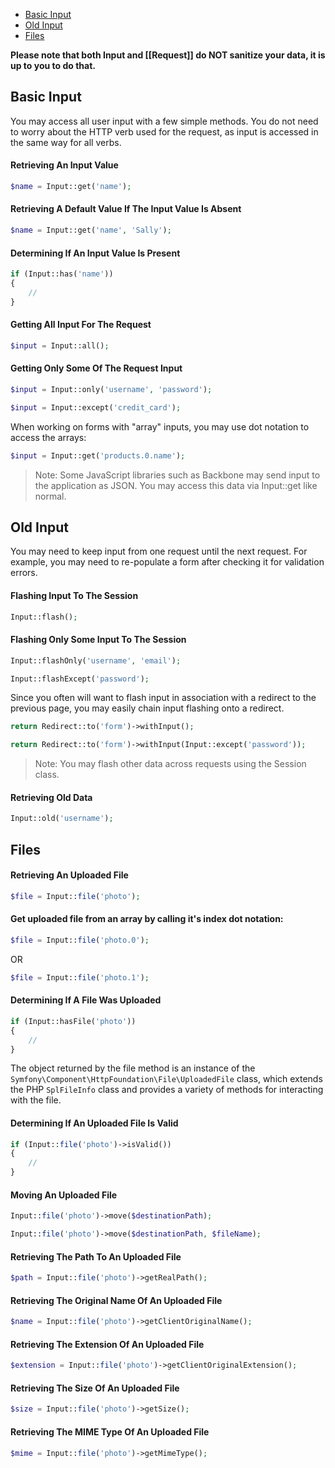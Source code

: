 - [Basic Input](#basic-input)
- [Old Input](#old-input)
- [Files](#files)

**Please note that both Input and [[Request]] do NOT sanitize your data, it is up to you to do that.**

## Basic Input

You may access all user input with a few simple methods. You do not need to worry about the HTTP verb used for the request, as input is accessed in the same way for all verbs.

#### Retrieving An Input Value
```php
$name = Input::get('name');
```

#### Retrieving A Default Value If The Input Value Is Absent
```php
$name = Input::get('name', 'Sally');
```

#### Determining If An Input Value Is Present
```php
if (Input::has('name'))
{
    //
}
```

#### Getting All Input For The Request
```php
$input = Input::all();
```

#### Getting Only Some Of The Request Input
```php
$input = Input::only('username', 'password');

$input = Input::except('credit_card');
```

When working on forms with "array" inputs, you may use dot notation to access the arrays:
```php
$input = Input::get('products.0.name');
```

> Note: Some JavaScript libraries such as Backbone may send input to the application as JSON. You may access this data via Input::get like normal.

## Old Input

You may need to keep input from one request until the next request. For example, you may need to re-populate a form after checking it for validation errors.

#### Flashing Input To The Session
```php
Input::flash();
```

#### Flashing Only Some Input To The Session
```php
Input::flashOnly('username', 'email');

Input::flashExcept('password');
```

Since you often will want to flash input in association with a redirect to the previous page, you may easily chain input flashing onto a redirect.

```php
return Redirect::to('form')->withInput();

return Redirect::to('form')->withInput(Input::except('password'));
```

> Note: You may flash other data across requests using the Session class.

#### Retrieving Old Data
```php
Input::old('username');
```

## Files

#### Retrieving An Uploaded File
```php
$file = Input::file('photo');
```

#### Get uploaded file from an array by calling it's index dot notation:
````php
$file = Input::file('photo.0');
````
OR
````php
$file = Input::file('photo.1');
````

#### Determining If A File Was Uploaded
```php
if (Input::hasFile('photo'))
{
    //
}
```

The object returned by the file method is an instance of the `Symfony\Component\HttpFoundation\File\UploadedFile` class, which extends the PHP `SplFileInfo` class and provides a variety of methods for interacting with the file.

#### Determining If An Uploaded File Is Valid
```php
if (Input::file('photo')->isValid())
{
    //
}
```

#### Moving An Uploaded File
```php
Input::file('photo')->move($destinationPath);

Input::file('photo')->move($destinationPath, $fileName);
```

#### Retrieving The Path To An Uploaded File
```php
$path = Input::file('photo')->getRealPath();
```

#### Retrieving The Original Name Of An Uploaded File
```php
$name = Input::file('photo')->getClientOriginalName();
```

#### Retrieving The Extension Of An Uploaded File
```php
$extension = Input::file('photo')->getClientOriginalExtension();
```

#### Retrieving The Size Of An Uploaded File
```php
$size = Input::file('photo')->getSize();
```

#### Retrieving The MIME Type Of An Uploaded File
```php
$mime = Input::file('photo')->getMimeType();
```